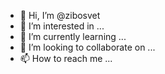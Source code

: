 - 👋 Hi, I’m @zibosvet
- 👀 I’m interested in ...
- 🌱 I’m currently learning ...
- 💞️ I’m looking to collaborate on ...
- 📫 How to reach me ...

<!---
zibosvet/zibosvet is a ✨ special ✨ repository because its `README.md` (this file) appears on your GitHub profile.
You can click the Preview link to take a look at your changes.
--->
